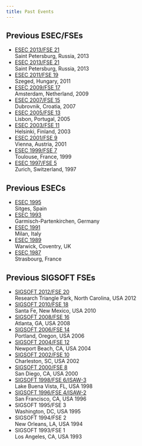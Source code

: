 ```yaml
---
title: Past Events
---
```


## Previous ESEC/FSEs
* [ESEC 2013/FSE 21](http://2013.esec-fse.org/)  
  Saint Petersburg, Russia, 2013
* [ESEC 2013/FSE 21](http://2013.esec-fse.org/)  
  Saint Petersburg, Russia, 2013
* [ESEC 2011/FSE 19](http://2011.esec-fse.org/)  
  Szeged, Hungary, 2011
* [ESEC 2009/FSE 17](http://www.esec-fse-2009.ewi.tudelft.nl/)  
  Amsterdam, Netherland, 2009 
* [ESEC 2007/FSE 15](http://www.idt.mdh.se/esec-fse-2007/)  
   Dubrovnik, Croatia, 2007              
* [ESEC 2005/FSE 13](http://esecfse05.di.fct.unl.pt/)  
   Lisbon, Portugal, 2005  
* [ESEC 2003/FSE 11](http://esecfse.cs.helsinki.fi/)  
   Helsinki, Finland, 2003  
* [ESEC 2001/FSE 9](http://esec.ocg.at/)  
   Vienna, Austria, 2001  
* [ESEC 1999/FSE 7](http://www.cert.fr/anglais/dprs/esec99.html)  
   Toulouse, France, 1999  
* [ESEC 1997/FSE 5](http://www.ifi.unizh.ch/groups/req/esec97/)  
   Zurich, Switzerland, 1997
   
## Previous ESECs
* [ESEC 1995](http://www.informatik.uni-trier.de/~ley/db/conf/esec/esec95.html)  
   Sitges, Spain
* [ESEC 1993](http://www.informatik.uni-trier.de/~ley/db/conf/esec/esec93.html)  
   Garmisch-Partenkirchen, Germany
* [ESEC 1991](http://www.informatik.uni-trier.de/~ley/db/conf/esec/esec91.html)  
   Milan, Italy
* [ESEC 1989](http://www.informatik.uni-trier.de/~ley/db/conf/esec/esec89.html)  
   Warwick, Coventry, UK
* [ESEC 1987](http://www.informatik.uni-trier.de/~ley/db/conf/esec/esec87.html)  
   Strasbourg, France

## Previous SIGSOFT FSEs
* [SIGSOFT 2012/FSE 20](http://www.sigsoft.org/fse20/)  
   Research Triangle Park, North Carolina, USA 2012
* [SIGSOFT 2010/FSE 18](http://fse18.cse.wustl.edu/)  
   Santa Fe, New Mexico, USA 2010
* [SIGSOFT 2008/FSE 16](http://www.cc.gatech.edu/conferences/fse16/)  
   Atlanta, GA, USA 2008              
* [SIGSOFT 2006/FSE 14](http://www.cs.uoregon.edu/fse-14/)  
   Portland, Oregon, USA 2006  
* [SIGSOFT 2004/FSE 12](http://www.isr.uci.edu/FSE-12/)  
   Newport Beach, CA, USA 2004  
* [SIGSOFT 2002/FSE 10 ](http://www.isr.uci.edu/FSE-12/)  
  Charleston, SC, USA 2002  
* [SIGSOFT 2000/FSE 8 ](http://www.cs.virginia.edu/fse8/)  
  San Diego, CA, USA 2000  
* [SIGSOFT 1998/FSE 6/ISAW-3 ](http://www.ics.uci.edu/~dsr/fse6/)  
  Lake Buena Vista, FL, USA 1998              
* [SIGSOFT 1996/FSE 4/ISAW-2 ](http://www.cs.colorado.edu/users/isaw2/)  
  San Francisco, CA, USA 1996  
* SIGSOFT 1995/FSE 3   
  Washington, DC, USA 1995  
* SIGSOFT 1994/FSE 2   
  New Orleans, LA, USA 1994  
* SIGSOFT 1993/FSE 1   
  Los Angeles, CA, USA 1993 
